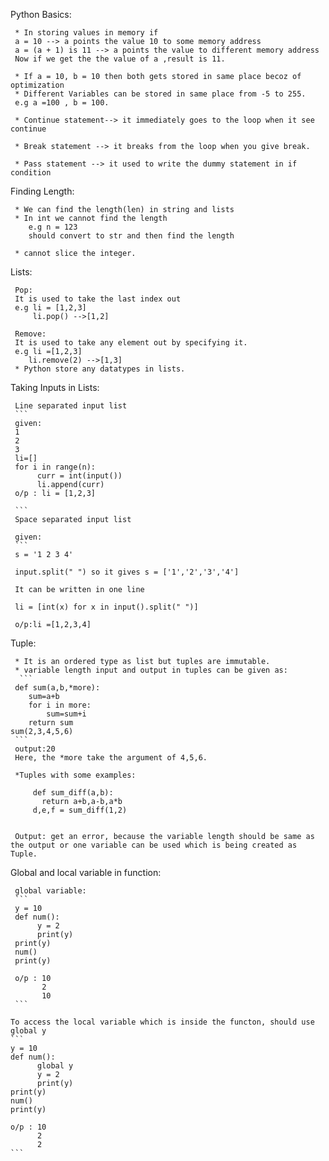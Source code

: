 Python Basics:

     * In storing values in memory if 
     a = 10 --> a points the value 10 to some memory address 
     a = (a + 1) is 11 --> a points the value to different memory address
     Now if we get the the value of a ,result is 11.
 
     * If a = 10, b = 10 then both gets stored in same place becoz of optimization 
     * Different Variables can be stored in same place from -5 to 255.
     e.g a =100 , b = 100.
     
     * Continue statement--> it immediately goes to the loop when it see continue
     
     * Break statement --> it breaks from the loop when you give break.
     
     * Pass statement --> it used to write the dummy statement in if condition 
     
Finding Length:

     * We can find the length(len) in string and lists
     * In int we cannot find the length
        e.g n = 123
        should convert to str and then find the length 
        
     * cannot slice the integer.
     
     
   
Lists:
     
     Pop:
     It is used to take the last index out
     e.g li = [1,2,3] 
         li.pop() -->[1,2]
        
     Remove:
     It is used to take any element out by specifying it.
     e.g li =[1,2,3]
        li.remove(2) -->[1,3]
     * Python store any datatypes in lists.
     
     
Taking Inputs in Lists:

     Line separated input list 
     ```
     given:
     1
     2
     3
     li=[]
     for i in range(n):
          curr = int(input())
          li.append(curr)
     o/p : li = [1,2,3]
     
     ```
     Space separated input list
     
     given:
     ``` 
     s = '1 2 3 4'
     
     input.split(" ") so it gives s = ['1','2','3','4']
     
     It can be written in one line 
     
     li = [int(x) for x in input().split(" ")]
     
     o/p:li =[1,2,3,4]
     
     
     
     
Tuple:

     * It is an ordered type as list but tuples are immutable.
     * variable length input and output in tuples can be given as:
      ```
     def sum(a,b,*more):
        sum=a+b
        for i in more:
            sum=sum+i
        return sum
    sum(2,3,4,5,6)
     ```
     output:20
     Here, the *more take the argument of 4,5,6.

     *Tuples with some examples:
 ```
      def sum_diff(a,b):
        return a+b,a-b,a*b
      d,e,f = sum_diff(1,2)
  
```
     Output: get an error, because the variable length should be same as the output or one variable can be used which is being created as Tuple.


Global and local variable in function:

     global variable:
     ```
     y = 10
     def num():
          y = 2
          print(y)
     print(y)
     num()
     print(y)
     
     o/p : 10
           2
           10
     ```
     
    To access the local variable which is inside the functon, should use global y
    ```
    y = 10
    def num():
          global y
          y = 2
          print(y)
    print(y)
    num()
    print(y)
    
    o/p : 10
          2
          2
    ```



